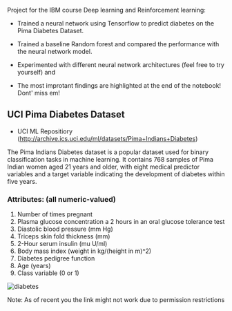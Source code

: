 Project for the IBM course Deep learning and Reinforcement learning:

- Trained a neural network  using Tensorflow to predict diabetes on the Pima Diabetes Dataset.  

- Trained a baseline Random forest and compared the performance with the neural network model.

- Experimented with different neural network architectures (feel free to try yourself) and 

- The most improtant findings are highlighted at the end of the notebook! Dont' miss em!

## UCI Pima Diabetes Dataset

* UCI ML Repositiory (http://archive.ics.uci.edu/ml/datasets/Pima+Indians+Diabetes)

The Pima Indians Diabetes dataset is a popular dataset used for binary classification tasks in machine learning. It contains 768 samples of Pima Indian women aged 21 years and older, with eight medical predictor variables and a target variable indicating the development of diabetes within five years.

### Attributes: (all numeric-valued)
   1. Number of times pregnant
   2. Plasma glucose concentration a 2 hours in an oral glucose tolerance test
   3. Diastolic blood pressure (mm Hg)
   4. Triceps skin fold thickness (mm)
   5. 2-Hour serum insulin (mu U/ml)
   6. Body mass index (weight in kg/(height in m)^2)
   7. Diabetes pedigree function
   8. Age (years)
   9. Class variable (0 or 1)
 
![diabetes](https://user-images.githubusercontent.com/83903964/236078943-81c44981-8fd4-4e0b-92e2-751fc260e219.png)
 
Note: As of recent you the link might not work due to permission restrictions
